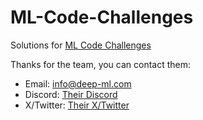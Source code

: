 # ML-Code-Challenges
Solutions for [ML Code Challenges](https://www.deep-ml.com)

Thanks for the team, you can contact them:

* Email: info@deep-ml.com
* Discord: [Their Discord](https://discord.com/invite/JwMePfMZAV)
* X/Twitter: [Their X/Twitter](https://x.com/real_deep_ml)

